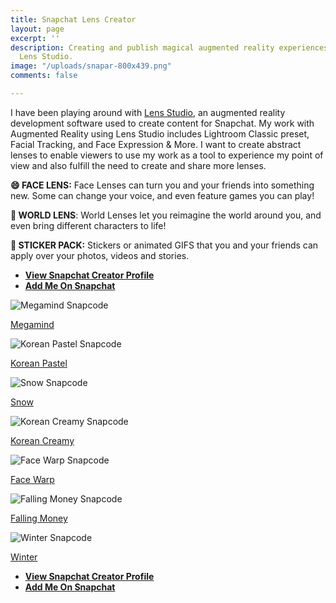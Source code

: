 ```yaml
---
title: Snapchat Lens Creator
layout: page
excerpt: ''
description: Creating and publish magical augmented reality experiences with Snapchat
  Lens Studio.
image: "/uploads/snapar-800x439.png"
comments: false

---
```

I have been playing around with [Lens Studio](https://lensstudio.snapchat.com/ "Snapchat Lens Studio"), an augmented reality development software used to create content for Snapchat. My work with Augmented Reality using Lens Studio includes Lightroom Classic preset, Facial Tracking, and Face Expression & More. I want to create abstract lenses to enable viewers to use my work as a tool to experience my point of view and also fulfill the need to create and share more lenses.

**😄  FACE LENS:** Face Lenses can turn you and your friends into something new. Some can change your voice, and even feature games you can play!

**🌿  WORLD LENS**: World Lenses let you reimagine the world around you, and even bring different characters to life!

**📱 STICKER PACK:** Stickers or animated GIFS that you and your friends can apply over your photos, videos and stories.

* [**View Snapchat Creator Profile**](https://lensstudio.snapchat.com/creator/hRA20nRLvMFgIhhbvR0gmA "Snapchat Creator Profile")
* [**Add Me On Snapchat**](https://snapchat.com/add/bakarimustafa "Add Me on Snap")

![Megamind Snapcode](https://snapcodes.storage.googleapis.com/png/c5f6e340-9885-3147-adc5-264af61fc127_320_229d105f-74b1-4d43-aff6-a8c3ce2a9ee7.png)

[Megamind](https://www.snapchat.com/unlock/?type=SNAPCODE&uuid=286e36e18f17429d9d450186c0e6c3ab&metadata=01)

![Korean Pastel Snapcode](https://snapcodes.storage.googleapis.com/png/f4bc8697-2ab8-3193-8bac-e91aecd391ea_320_390b1157-491c-48db-8de7-96010f757b22.png)

[Korean Pastel](https://www.snapchat.com/unlock/?type=SNAPCODE&uuid=1d4c82e7ef8540b48451bcd48ffa0e21&metadata=01)

![Snow Snapcode](https://snapcodes.storage.googleapis.com/png/46ff5ee4-9b7c-3e29-a718-cb9ec9f7cf00_320_d0d66a53-0b61-4729-85c8-62cca5df93c8.png)

[Snow](https://www.snapchat.com/unlock/?type=SNAPCODE&uuid=1cf5ca66f24a467891bb01cd265edaac&metadata=01)

![Korean Creamy Snapcode](https://snapcodes.storage.googleapis.com/png/dc87a378-4186-3e9f-ae0b-433df1d21580_320_a1304ffc-0b04-4034-b7b9-c1fa13164dcd.png)

[Korean Creamy](https://www.snapchat.com/unlock/?type=SNAPCODE&uuid=c55cbc35922a4c748988f47191671a0b&metadata=01)

![Face Warp Snapcode](https://snapcodes.storage.googleapis.com/png/3675346a-e0c3-3d70-8ce1-ac2e0b1f74ed_320_ad900b0c-ebcc-49b1-86c6-0d071bbd6545.png)

[Face Warp](https://www.snapchat.com/unlock/?type=SNAPCODE&uuid=928c361623504d47a77ad7542144b4e0&metadata=01)

![Falling Money Snapcode](https://snapcodes.storage.googleapis.com/png/aae5af04-2436-39c0-a48d-959f91bf9283_320_799c5410-df8a-46db-b2be-6cecf2b3b9a9.png)

[Falling Money](https://www.snapchat.com/unlock/?type=SNAPCODE&uuid=319cd4fac7594c48a52aa22d075c7fbc&metadata=01)

![Winter Snapcode](https://snapcodes.storage.googleapis.com/png/5583983c-e904-3a6f-8781-335b9009359f_320_6bcf8b45-339a-4287-85e2-43c6c7ea9034.png)

[Winter](https://www.snapchat.com/unlock/?type=SNAPCODE&uuid=67149d08ddcb44418dfbc909028eb972&metadata=01)

* [**View Snapchat Creator Profile**](https://lensstudio.snapchat.com/creator/hRA20nRLvMFgIhhbvR0gmA "Snapchat Creator Profile")
* [**Add Me On Snapchat**](https://snapchat.com/add/bakarimustafa "Add Me on Snap")